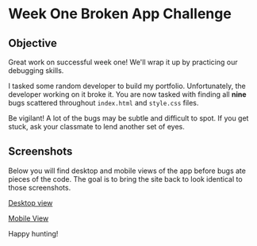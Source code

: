 # Week One Broken App Challenge

## Objective

Great work on successful week one! We'll wrap it up by practicing our debugging skills.

I tasked some random developer to build my portfolio. Unfortunately, the developer working on it broke it. You are now tasked with finding all **nine** bugs scattered throughout `index.html` and `style.css` files.

Be vigilant! A lot of the bugs may be subtle and difficult to spot. If you get stuck, ask your classmate to lend another set of eyes.

## Screenshots

Below you will find desktop and mobile views of the app before bugs ate pieces of the code. The goal is to bring the site back to look identical to those screenshots.

[Desktop view](./assets/desktop-view.png)

[Mobile View](./assets/mobile-view.png)

Happy hunting!
